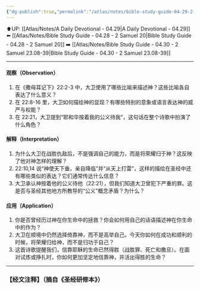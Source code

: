 ```yaml
---
{"dg-publish":true,"permalink":"/atlas/notes/bible-study-guide-04-29-2-samuel-22/","noteIcon":""}
---
```


⬆️UP: [[Atlas/Notes/A Daily Devotional - 04.29\|A Daily Devotional - 04.29]]
⬅️ [[Atlas/Notes/Bible Study Guide - 04.28 - 2 Samuel 20\|Bible Study Guide - 04.28 - 2 Samuel 20]]
➡️ [[Atlas/Notes/Bible Study Guide - 04.30 - 2 Samuel 23.08-39\|Bible Study Guide - 04.30 - 2 Samuel 23.08-39]] 

---

#### 观察（Observation）
1. 在《撒母耳记下》22:2-3 中，大卫使用了哪些比喻来描述神？这些比喻各自表达了什么意义？
2. 在 22:8-16 里，大卫如何描绘神的显现？有哪些特别的意象或语言表达神的威严与权能？
3. 在 22:21，大卫提到“耶和华按着我的公义待我”，这句话在整个诗歌中扮演了什么角色？

#### 解释（Interpretation）
1. 为什么大卫在战胜仇敌后，不是强调自己的能力，而是将荣耀归于神？这反映了他对神怎样的理解？
2. 22:10,14 说“神使天下垂，亲自降临”并“从天上打雷”，这样的描绘在圣经中还有哪些类似的表达？它们通常传达什么信息？
3. 大卫承认神按着他的公义待他（22:21），但我们知道大卫曾犯下严重的罪。这是否与圣经其他地方所教导的“公义”概念矛盾？为什么？

#### 应用（Application）
1. 你是否曾经历过神在你生命中的拯救？你会如何用自己的话语描述神在你生命中的作为？
2. 大卫在顺境中仍然选择倚靠神，而不是高举自己。今天你如何在成功和顺利的时候，将荣耀归给神，而不是归功于自己？
3. 这首诗歌提醒我们，信靠耶稣的生命已然得胜（战胜罪、死亡和撒旦）。在面对试炼或挣扎时，你如何更加坚定地信靠神，并活出得胜的生命？

---
### 【经文注释】（摘自《圣经研修本》）
